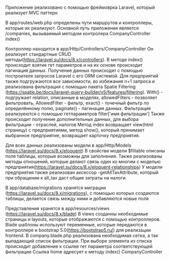Приложение реализовано с помощью фреймоврка Laravel, который реализует MVC паттерн

В app/routes/web.php определены пути маршрутов и контроллеры, которые их реализуют.
Основной путь приложения является /companies, вызываемый методом контролера CompanyController index()

Контроллер находится в app/Http/Controllers/CompanyController
Он реализует стандартные CRUD методы(https://laravel.su/docs/8.x/controllers). В методе index() происходит взятие гет параметров и на их основе
происходит пагинация данных. Получение данных происходит с помощью построителя запросов Laravel с его ORM системой.
Для предприятий также подгружаются все зависимости, во избежания n+1 запроса и реализована фильтрация с помощью пакета Spatie Filtering (https://spatie.be/docs/laravel-query-builder/v5/features/filtering).
With() -  подгружает relation, описанные в моделях, allowedFilters - позволяет фильтровать, AllowedFilter - фильтр, exact() - точечный фильтр по определённому полю, paginate() - пагинация данных.
Фильтрация реализуеются с помощью гетпараметров filter['имя фильтрации']
Также происходит получение дополнительных данных, для выбора фильтрации - отраслей, налогов
Метод index возвращает view(html страницу) с предприятиями, метод show(), который принимает выбранное предприятие, возвращает карточку предприятия.

Для всех данных реализованы модели в app/Http/Models (https://laravel.su/docs/8.x/eloquent)
В свойстве модели $fillable описаны поля таблицы, которые возможны для заполнения.
Также реализованы методы отношений, которые делают связь один ко многим с моделью предприятия(https://laravel.su/docs/8.x/eloquent-relationships)
У модели предприятия также реализован аксессор -getAllTaxAttribute, который при обращении к all_tax даст общие затраты на налоги.

В app/database/migrations хранятся миграции (https://laravel.su/docs/8.x/migrations), с помощью которых создаются таблицы, делается связь между ними и добавляются новые поля

Представления хранятся в app/resources/views (https://laravel.su/docs/8.x/blade)
В views созданны необходимые страницы и layouts, которые отображаются с помощью контроллеров.
Blade шаблоны используют переменные, которые передаются в контроллере и bootstrap 5.0(https://bootstrap5.ru/) для реализации frontend.
В company.blade.php реализована необходимая сетка, а так выпадающий список фильтрации. При выборе элемента из списка происходит добавление к ссылке гет параметра соответствующей фильтрации
Ссылка home адресует к методу index() CompanyController



